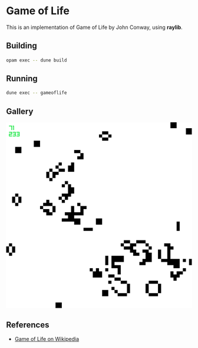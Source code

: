 # Game of Life

This is an implementation of Game of Life by John Conway, using **raylib**.

## Building

```sh
opam exec -- dune build
```

## Running

```sh
dune exec -- gameoflife
```

## Gallery

![GameOfLife](gameoflife-print.png)

## References

- [Game of Life on Wikipedia](https://en.wikipedia.org/wiki/Conway%27s_Game_of_Life)
